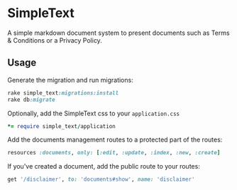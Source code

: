 # SimpleText
A simple markdown document system to present documents such as Terms & Conditions or a Privacy Policy.
## Usage
Generate the migration and run migrations:
```Ruby
rake simple_text:migrations:install
rake db:migrate
```

Optionally, add the SimpleText css to your `application.css`
```Ruby
*= require simple_text/application
```

Add the documents management routes to a protected part of the routes:
```Ruby
resources :documents, only: [:edit, :update, :index, :new, :create]
```

If you've created a document, add the public route to your routes:
```Ruby
get '/disclaimer', to: 'documents#show', name: 'disclaimer'
```
